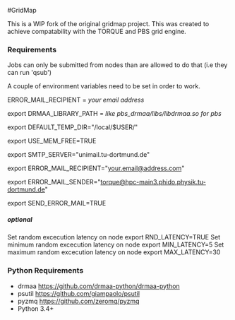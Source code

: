 #GridMap

This is a WIP fork of the original gridmap project. This was created to achieve compatability
with the TORQUE and PBS grid engine.

### Requirements
Jobs can only be submitted from nodes than are allowed to do that (i.e they can run 'qsub')

A couple of environment variables need to be set in order to work.

ERROR_MAIL_RECIPIENT = *your email address*

export DRMAA_LIBRARY_PATH = *like pbs_drmaa/libs/libdrmaa.so for pbs*

export DEFAULT_TEMP_DIR="/local/$USER/"

export USE_MEM_FREE=TRUE

export SMTP_SERVER="unimail.tu-dortmund.de"

export ERROR_MAIL_RECIPIENT="your.email@address.com"

export ERROR_MAIL_SENDER="torque@hpc-main3.phido.physik.tu-dortmund.de"

export SEND_ERROR_MAIL=TRUE

##### optional 

Set random excecution latency on node
export RND_LATENCY=TRUE
Set minimum random excecution latency on node
export MIN_LATENCY=5
Set maximum random excecution latency on node
export MAX_LATENCY=30

### Python Requirements


-  drmaa <https://github.com/drmaa-python/drmaa-python>
-  psutil <https://github.com/giampaolo/psutil>
-  pyzmq <https://github.com/zeromq/pyzmq>
-  Python 3.4+
